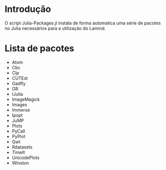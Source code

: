 # Introdução
O script Julia-Packages.jl instala de forma automatica uma série de pacotes no
Julia necessários para a utilização do Lamind.

# Lista de pacotes
  - Atom
  - Cbc
  - Clp
  - CUTEst
  - Gadfly
  - GR
  - IJulia
  - ImageMagick
  - Images
  - Immerse
  - Ipopt
  - JuMP
  - Plots
  - PyCall
  - PyPlot
  - Qwt
  - Rdatasets
  - TimeIt
  - UnicodePlots
  - Winston
